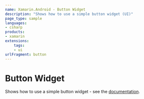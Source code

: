 ```yaml
---
name: Xamarin.Android - Button Widget
description: "Shows how to use a simple button widget (UI)"
page_type: sample
languages:
- csharp
products:
- xamarin
extensions:
    tags:
    - ui
urlFragment: button
---
```

# Button Widget

Shows how to use a simple button widget - see the [documentation](https://docs.microsoft.com/xamarin/android/user-interface/controls/buttons/).
